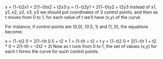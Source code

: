 
x = (1−t)2x1 + 2(1−t)tx2 + t2x3
y = (1−t)2y1 + 2(1−t)ty2 + t2y3
Instead of x1, y1, x2, y2, x3, y3 we should put coordinates of 3 control points, and then as t moves from 0 to 1, for each value of t we’ll have (x,y) of the curve.



For instance, if control points are (0,0), (0.5, 1) and (1, 0), the equations become:



x = (1−t)2 0 + 2(1−t)t 0.5 + t2 * 1 = (1-t)t + t2 = t
y = (1−t)2 0 + 2(1−t)t 1 + t2 * 0 = 2(1-t)t = –2t2 + 2t
Now as t runs from 0 to 1, the set of values (x,y) for each t forms the curve for such control points.
